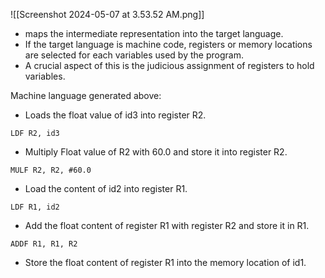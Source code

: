 ![[Screenshot 2024-05-07 at 3.53.52 AM.png]]
- maps the intermediate representation into the target language. 
- If the target language is machine code, registers or memory locations are selected for each variables used by the program.
- A crucial aspect of this is the judicious assignment of registers to hold variables.

Machine language generated above:
- Loads the float value of id3 into register R2.
```assembly
LDF R2, id3
```
- Multiply Float value of R2 with 60.0 and store it into register R2.
```assembly
MULF R2, R2, #60.0
```
- Load the content of id2 into register R1.
```assembly
LDF R1, id2
```
- Add the float content of register R1 with register R2 and store it in R1.
```assembly
ADDF R1, R1, R2
```
- Store the float content of register R1 into the memory location of id1.